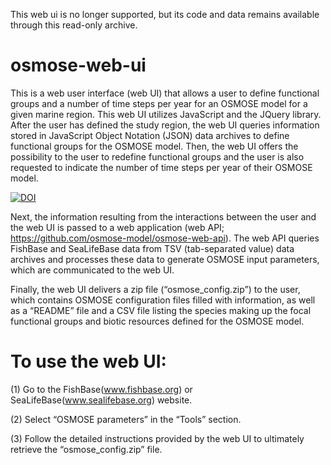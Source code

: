 This web ui is no longer supported, but its code and data remains available through this read-only archive.

# osmose-web-ui

This is a web user interface (web UI) that allows a user to define functional groups and a number of time steps per year for an OSMOSE model for a given marine region. This web UI utilizes JavaScript and the JQuery library. After the user has defined the study region, the web UI queries information stored in JavaScript Object Notation (JSON) data archives to define functional groups for the OSMOSE model. Then, the web UI offers the possibility to the user to redefine functional groups and the user is also requested to indicate the number of time steps per year of their OSMOSE model.

[![DOI](https://zenodo.org/badge/57102270.svg)](https://zenodo.org/badge/latestdoi/57102270)

Next, the information resulting from the interactions between the user and the web UI is passed to a web application (web API; https://github.com/osmose-model/osmose-web-api). The web API queries FishBase and SeaLifeBase data from TSV (tab-separated value) data archives and processes these data to generate OSMOSE input parameters, which are communicated to the web UI.

Finally, the web UI delivers a zip file (“osmose_config.zip”) to the user, which contains OSMOSE configuration files filled with information, as well as a “README” file and a CSV file listing the species making up the focal functional groups and biotic resources defined for the OSMOSE model.

# To use the web UI:

(1) Go to the FishBase(www.fishbase.org) or SeaLifeBase(www.sealifebase.org) website.

(2) Select “OSMOSE parameters” in the “Tools” section.

(3) Follow the detailed instructions provided by the web UI to ultimately retrieve the “osmose_config.zip” file.

